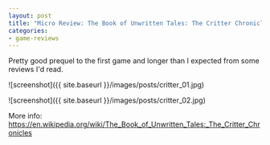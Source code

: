 ```yaml
---
layout: post
title: "Micro Review: The Book of Unwritten Tales: The Critter Chronicles (PC Game)"
categories:
- game-reviews
---
```



Pretty good prequel to the first game and longer than I expected from some reviews I'd read.


![screenshot]({{ site.baseurl }}/images/posts/critter_01.jpg)

![screenshot]({{ site.baseurl }}/images/posts/critter_02.jpg)

<p>More info: <a href="https://en.wikipedia.org/wiki/The_Book_of_Unwritten_Tales:_The_Critter_Chronicles">https://en.wikipedia.org/wiki/The_Book_of_Unwritten_Tales:_The_Critter_Chronicles</a><p>

